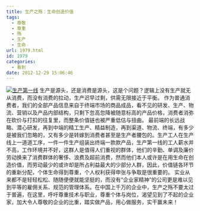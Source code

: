 ```yaml
---
title: 生产之殇：生命创造价值
tags:
  - 尊敬
  - 尊重
  - 殇
  - 生产
  - 生命
url: 1979.html
id: 1979
categories:
  - 看到
date: 2012-12-29 15:06:46
---
```


[![](http://photo.guolaijie.com/rooufer/uploads/2012/12/生产第一线.jpg "生产第一线")](http://photo.guolaijie.com/rooufer/uploads/2012/12/生产第一线.jpg) 生产是源头，还是消费是源头，这是个问题？逻辑上没有生产就无从消费，而没有消费的拉动，生产迟早过剩，供需无限接近于平衡。 作为普通消费者，我们的全部产品信息来自于终端市场的商品成品，看不见的研发、生产、物流、营销以及产品内部结构，只剩下忽高忽降被随意标高的产品价格，消费者消弥在砍价与打扣的往复里，而整条价值链也被严重低估与扭曲。 最前端的长远战略、潜心研发，再到中端的精工生产、精益制造，再到渠道、物流、终端，有多少是被我们忽略的，又有多少是转嫁到消费者甚至是生产者腰包的。生产工人在生产线上一道道工序，一件一件生产组装出终端一款款产品，生产第一线的工人薪水并不高，工作环境并不好，这群人是值得人们重视的群体，他们的辛勤、单调及廉价劳动换来了消费群体的奢侈、浪费及超前消费，然而他们本人或许是在用生命在创造价值，而劳动最少的或许却是所占利益最大的少部分人群，因此，价值链各环节的重新分配，个体生命得到尊重，个人权利获得申张与争取是很重要的。 实业从来都不是轻轻松松、随随便便就能坚挺的，而没有“企业家精神”的公司更是难以见到平等的雇佣关系、规范的管理体系。在中国上千万的企业中，生产之殇不要太过于普遍，在这里，呼吁尊重技术与职业，尊重个体与岗位，渴望见到了不起的企业家，加大令人尊敬的企业的比重，踏实做产品，用心做服务，实干赢未来！